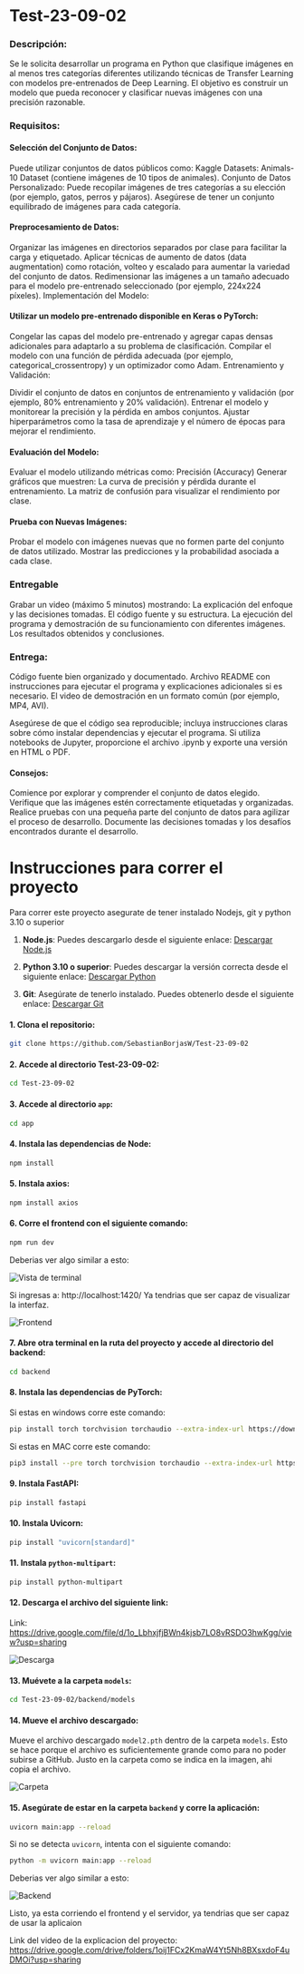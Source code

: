 # Test-23-09-02

### Descripción:

Se le solicita desarrollar un programa en Python que clasifique imágenes en al menos tres categorías diferentes utilizando técnicas de Transfer Learning con modelos pre-entrenados de Deep Learning. El objetivo es construir un modelo que pueda reconocer y clasificar nuevas imágenes con una precisión razonable.

### Requisitos:

#### Selección del Conjunto de Datos:

Puede utilizar conjuntos de datos públicos como:
Kaggle Datasets: Animals-10 Dataset (contiene imágenes de 10 tipos de animales).
Conjunto de Datos Personalizado: Puede recopilar imágenes de tres categorías a su elección (por ejemplo, gatos, perros y pájaros).
Asegúrese de tener un conjunto equilibrado de imágenes para cada categoría.

#### Preprocesamiento de Datos:

Organizar las imágenes en directorios separados por clase para facilitar la carga y etiquetado.
Aplicar técnicas de aumento de datos (data augmentation) como rotación, volteo y escalado para aumentar la variedad del conjunto de datos.
Redimensionar las imágenes a un tamaño adecuado para el modelo pre-entrenado seleccionado (por ejemplo, 224x224 píxeles).
Implementación del Modelo:

#### Utilizar un modelo pre-entrenado disponible en Keras o PyTorch:

Congelar las capas del modelo pre-entrenado y agregar capas densas adicionales para adaptarlo a su problema de clasificación.
Compilar el modelo con una función de pérdida adecuada (por ejemplo, categorical_crossentropy) y un optimizador como Adam.
Entrenamiento y Validación:

Dividir el conjunto de datos en conjuntos de entrenamiento y validación (por ejemplo, 80% entrenamiento y 20% validación).
Entrenar el modelo y monitorear la precisión y la pérdida en ambos conjuntos.
Ajustar hiperparámetros como la tasa de aprendizaje y el número de épocas para mejorar el rendimiento.

#### Evaluación del Modelo:

Evaluar el modelo utilizando métricas como:
Precisión (Accuracy)
Generar gráficos que muestren:
La curva de precisión y pérdida durante el entrenamiento.
La matriz de confusión para visualizar el rendimiento por clase.

#### Prueba con Nuevas Imágenes:

Probar el modelo con imágenes nuevas que no formen parte del conjunto de datos utilizado.
Mostrar las predicciones y la probabilidad asociada a cada clase.

### Entregable

Grabar un video (máximo 5 minutos) mostrando:
La explicación del enfoque y las decisiones tomadas.
El código fuente y su estructura.
La ejecución del programa y demostración de su funcionamiento con diferentes imágenes.
Los resultados obtenidos y conclusiones.

### Entrega:

Código fuente bien organizado y documentado.
Archivo README con instrucciones para ejecutar el programa y explicaciones adicionales si es necesario.
El video de demostración en un formato común (por ejemplo, MP4, AVI).

Asegúrese de que el código sea reproducible; incluya instrucciones claras sobre cómo instalar dependencias y ejecutar el programa.
Si utiliza notebooks de Jupyter, proporcione el archivo .ipynb y exporte una versión en HTML o PDF.

#### Consejos:

Comience por explorar y comprender el conjunto de datos elegido.
Verifique que las imágenes estén correctamente etiquetadas y organizadas.
Realice pruebas con una pequeña parte del conjunto de datos para agilizar el proceso de desarrollo.
Documente las decisiones tomadas y los desafíos encontrados durante el desarrollo.

# Instrucciones para correr el proyecto 

Para correr este proyecto asegurate de tener instalado Nodejs, git y python 3.10 o superior 

1. **Node.js**: Puedes descargarlo desde el siguiente enlace:
   [Descargar Node.js](https://nodejs.org/en/download/package-manager)

2. **Python 3.10 o superior**: Puedes descargar la versión correcta desde el siguiente enlace:
   [Descargar Python](https://www.python.org/downloads/)

3. **Git**: Asegúrate de tenerlo instalado. Puedes obtenerlo desde el siguiente enlace:
   [Descargar Git](https://git-scm.com/downloads)

#### 1. Clona el repositorio:

   ```bash
   git clone https://github.com/SebastianBorjasW/Test-23-09-02
   ```
   
#### 2. Accede al directorio Test-23-09-02:

   ```bash
   cd Test-23-09-02
   ```

#### 3. Accede al directorio `app`:

   ```bash
   cd app
   ```

#### 4. Instala las dependencias de Node:

   ```bash
   npm install
   ```

#### 5. Instala axios:

   ```bash
   npm install axios
   ```

#### 6. Corre el frontend con el siguiente comando:

   ```bash
   npm run dev
   ```

Deberias ver algo similar a esto:

![Vista de terminal](assets/npm_init.png)

Si ingresas a: http://localhost:1420/
Ya tendrias que ser capaz de visualizar la interfaz. 

![Frontend](assets/frontend.png)

#### 7. Abre otra terminal en la ruta del proyecto y accede al directorio del backend:

   ```bash
   cd backend
   ```

#### 8. Instala las dependencias de PyTorch:
Si estas en windows corre este comando: 
   ```bash
   pip install torch torchvision torchaudio --extra-index-url https://download.pytorch.org/whl/cu116 
   ```
Si estas en MAC corre este comando: 

   ```bash
pip3 install --pre torch torchvision torchaudio --extra-index-url https://download.pytorch.org/whl/nightly/cpu 
```

#### 9. Instala FastAPI:

   ```bash
   pip install fastapi
   ```

#### 10. Instala Uvicorn:

   ```bash
   pip install "uvicorn[standard]"
   ```

#### 11. Instala `python-multipart`:

   ```bash
   pip install python-multipart
   ```

#### 12. Descarga el archivo del siguiente link:

   Link: https://drive.google.com/file/d/1o_LbhxjfjBWn4kjsb7LO8vRSDO3hwKgg/view?usp=sharing

   ![Descarga](assets/descarga.png)

#### 13. Muévete a la carpeta `models`:

   ```bash
   cd Test-23-09-02/backend/models
   ```

#### 14. Mueve el archivo descargado:

   Mueve el archivo descargado `model2.pth` dentro de la carpeta `models`. Esto se hace porque el archivo es suficientemente grande como para no poder subirse a GitHub.
   Justo en la carpeta como se indica en la imagen, ahi copia el archivo.


   ![Carpeta](assets/model.png)


#### 15. Asegúrate de estar en la carpeta `backend` y corre la aplicación:

   ```bash
   uvicorn main:app --reload
   ```

   Si no se detecta `uvicorn`, intenta con el siguiente comando: 

   ```bash
   python -m uvicorn main:app --reload
   ```
Deberias ver algo similar a esto:

![Backend](assets/back.png)

Listo, ya esta corriendo el frontend y el servidor, ya tendrias que ser capaz
de usar la aplicaion

Link del video de la explicacion del proyecto: https://drive.google.com/drive/folders/1oij1FCx2KmaW4Yt5Nh8BXsxdoF4uDMOi?usp=sharing